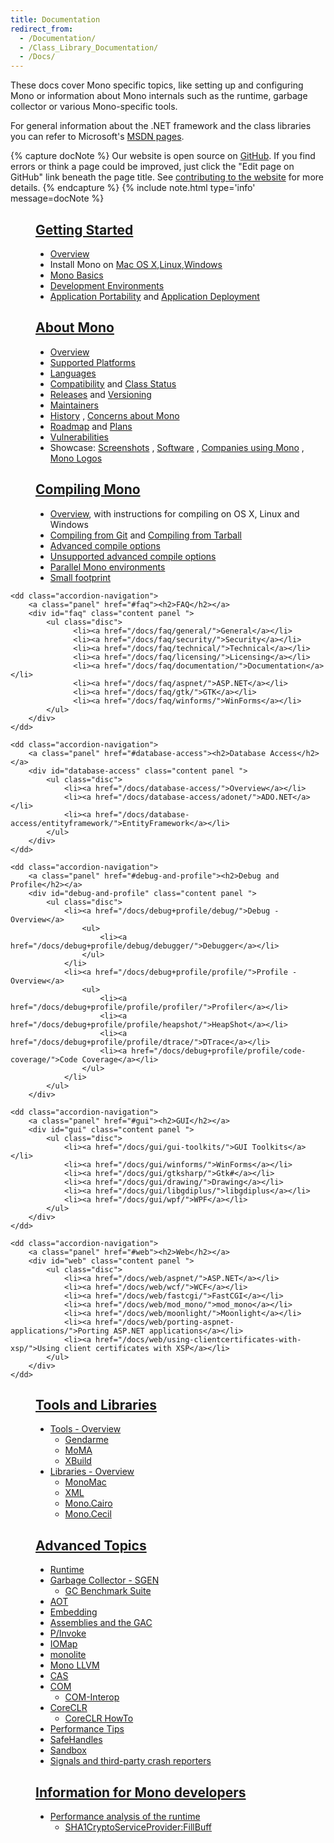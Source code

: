 ```yaml
---
title: Documentation
redirect_from:
  - /Documentation/
  - /Class_Library_Documentation/
  - /Docs/
---
```


These docs cover Mono specific topics, like setting up and configuring Mono or information about Mono internals such as the runtime, garbage collector or various Mono-specific tools.

For general information about the .NET framework and the class libraries you can refer to Microsoft's [MSDN pages](http://msdn.microsoft.com/en-us/library/ff361664.aspx).

{% capture docNote %}
Our website is open source on [GitHub](https://github.com/mono/website). If you find errors or think a page could be improved, just click the "Edit page on GitHub" link beneath the page title. See [contributing to the website](https://github.com/mono/website#contributing-to-the-website) for more details.
{% endcapture %}
{% include note.html type='info' message=docNote %}

<dl class="accordion" data-accordion>
    <dd class="accordion-navigation">
        <a class="panel" href="#getting-started"><h2>Getting Started</h2></a>
        <div id="getting-started" class="content panel active">
            <ul class="disc">
                <li><a href="/docs/getting-started">Overview</a></li>
                <li>Install Mono on <a href="/docs/getting-started/install/mac/">Mac OS X</a>,<a href="/docs/getting-started/install/linux/">Linux</a>,<a href="/docs/getting-started/install/windows/">Windows</a></li>
                <li><a href="/docs/getting-started/mono-basics/">Mono Basics</a></li>
                <li><a href="/docs/getting-started/development-environments/">Development Environments</a> </li>
                <li><a href="/docs/getting-started/application-portability/">Application Portability</a> and <a href="/docs/getting-started/application-deployment/">Application Deployment</a></li>
            </ul>
        </div>
    </dd>

   <dd class="accordion-navigation">
        <a class="panel" href="#about-mono"><h2>About Mono</h2></a>
        <div id="about-mono" class="content panel ">
            <ul class="disc">
                <li><a href="/docs/about-mono/">Overview</a></li>
                <li><a href="/docs/about-mono/supported-platforms/">Supported Platforms</a></li>
                <li><a href="/docs/about-mono/languages/">Languages</a></li>
                <li><a href="/docs/about-mono/compatibility/">Compatibility</a> and <a href="/docs/about-mono/class-status/">Class Status</a></li>
                <li><a href="/docs/about-mono/releases/">Releases</a> and <a href="/docs/about-mono/versioning/">Versioning</a></li>
                <li><a href="/docs/about-mono/maintainers/">Maintainers</a></li>
                <li><a href="/docs/about-mono/history/">History</a> , <a href="/docs/about-mono/concerns-about-mono/">Concerns about Mono</a></li>
                <li><a href="/docs/about-mono/roadmap/">Roadmap</a> and <a href="/docs/about-mono/plans/">Plans</a></li>
                <li><a href="/docs/about-mono/vulnerabilities/">Vulnerabilities</a></li>
                <li>Showcase: <a href="/docs/about-mono/showcase/screenshots/">Screenshots</a> , <a href="/docs/about-mono/showcase/software/">Software</a> , <a href="/docs/about-mono/showcase/companies-using-mono/">Companies using Mono</a> , <a href="/docs/about-mono/logos/">Mono Logos</a></li>
            </ul>
        </div>
    </dd>

   <dd class="accordion-navigation">
        <a class="panel" href="#compiling-mono"><h2>Compiling Mono</h2></a>
        <div id="compiling-mono" class="content panel ">
            <ul class="disc">
                <li><a href="/docs/compiling-mono/">Overview</a>, with instructions for compiling on OS X, Linux and Windows</li>
                <li><a href="/docs/compiling-mono/compiling-from-git/">Compiling from Git</a> and <a href="/docs/compiling-mono/compiling-from-tarball/">Compiling from Tarball</a></li>
                <li><a href="/docs/compiling-mono/advanced-mono-compile-options/">Advanced compile options</a></li>
                <li><a href="/docs/compiling-mono/unsupported-advanced-compile-options/">Unsupported advanced compile options</a></li>
                <li><a href="/docs/compiling-mono/parallel-mono-environments/">Parallel Mono environments</a></li>
                <li><a href="/docs/compiling-mono/small-footprint/">Small footprint</a></li>
            </ul>
        </div>
    </dd>

    <dd class="accordion-navigation">
        <a class="panel" href="#faq"><h2>FAQ</h2></a>
        <div id="faq" class="content panel ">
            <ul class="disc">
                  <li><a href="/docs/faq/general/">General</a></li>
                  <li><a href="/docs/faq/security/">Security</a></li>
                  <li><a href="/docs/faq/technical/">Technical</a></li>
                  <li><a href="/docs/faq/licensing/">Licensing</a></li>
                  <li><a href="/docs/faq/documentation/">Documentation</a></li>
                  <li><a href="/docs/faq/aspnet/">ASP.NET</a></li>
                  <li><a href="/docs/faq/gtk/">GTK</a></li>
                  <li><a href="/docs/faq/winforms/">WinForms</a></li>
            </ul>
        </div>
    </dd>

    <dd class="accordion-navigation">
        <a class="panel" href="#database-access"><h2>Database Access</h2></a>
        <div id="database-access" class="content panel ">
            <ul class="disc">
                <li><a href="/docs/database-access/">Overview</a></li>
                <li><a href="/docs/database-access/adonet/">ADO.NET</a></li>
                <li><a href="/docs/database-access/entityframework/">EntityFramework</a></li>
            </ul>
        </div>
    </dd>

    <dd class="accordion-navigation">
        <a class="panel" href="#debug-and-profile"><h2>Debug and Profile</h2></a>
        <div id="debug-and-profile" class="content panel ">
            <ul class="disc">
                <li><a href="/docs/debug+profile/debug/">Debug - Overview</a>
                    <ul>
                        <li><a href="/docs/debug+profile/debug/debugger/">Debugger</a></li>
                    </ul>
                </li>
                <li><a href="/docs/debug+profile/profile/">Profile - Overview</a>
                    <ul>
                        <li><a href="/docs/debug+profile/profile/profiler/">Profiler</a></li>
                        <li><a href="/docs/debug+profile/profile/heapshot/">HeapShot</a></li>
                        <li><a href="/docs/debug+profile/profile/dtrace/">DTrace</a></li>
                        <li><a href="/docs/debug+profile/profile/code-coverage/">Code Coverage</a></li>
                    </ul>
                </li>
            </ul>
        </div>
   </dd>

    <dd class="accordion-navigation">
        <a class="panel" href="#gui"><h2>GUI</h2></a>
        <div id="gui" class="content panel ">
            <ul class="disc">
                <li><a href="/docs/gui/gui-toolkits/">GUI Toolkits</a></li>
                <li><a href="/docs/gui/winforms/">WinForms</a></li>
                <li><a href="/docs/gui/gtksharp/">Gtk#</a></li>
                <li><a href="/docs/gui/drawing/">Drawing</a></li>
                <li><a href="/docs/gui/libgdiplus/">libgdiplus</a></li>
                <li><a href="/docs/gui/wpf/">WPF</a></li>
            </ul>
        </div>
    </dd>

    <dd class="accordion-navigation">
        <a class="panel" href="#web"><h2>Web</h2></a>
        <div id="web" class="content panel ">
            <ul class="disc">
                <li><a href="/docs/web/aspnet/">ASP.NET</a></li>
                <li><a href="/docs/web/wcf/">WCF</a></li>
                <li><a href="/docs/web/fastcgi/">FastCGI</a></li>
                <li><a href="/docs/web/mod_mono/">mod_mono</a></li>
                <li><a href="/docs/web/moonlight/">Moonlight</a></li>
                <li><a href="/docs/web/porting-aspnet-applications/">Porting ASP.NET applications</a></li>
                <li><a href="/docs/web/using-clientcertificates-with-xsp/">Using client certificates with XSP</a></li>
            </ul>
        </div>
    </dd>

   <dd class="accordion-navigation">
        <a class="panel" href="#tools-and-libraries"><h2>Tools and Libraries</h2></a>
        <div id="tools-and-libraries" class="content panel ">
            <ul class="disc">
                <li><a href="/docs/tools+libraries/tools/">Tools - Overview</a>
                    <ul>
                        <li><a href="/docs/tools+libraries/tools/gendarme/">Gendarme</a></li>
                        <li><a href="/docs/tools+libraries/tools/moma/">MoMA</a></li>
                        <li><a href="/docs/tools+libraries/tools/xbuild/">XBuild</a></li>
                    </ul>
                </li>
                <li><a href="/docs/tools+libraries/libraries/">Libraries - Overview</a>
                   <ul>
                      <li><a href="/docs/tools+libraries/libraries/monomac/">MonoMac</a></li>
                      <li><a href="/docs/tools+libraries/libraries/xml/">XML</a></li>
                      <li><a href="/docs/tools+libraries/libraries/Mono.Cairo/">Mono.Cairo</a></li>
                      <li><a href="/docs/tools+libraries/libraries/Mono.Cecil/">Mono.Cecil</a></li>
                   </ul>
                </li>
            </ul>
        </div>
    </dd>

   <dd class="accordion-navigation">
        <a class="panel" href="#advanced-topics"><h2>Advanced Topics</h2></a>
        <div id="advanced-topics" class="content panel ">
            <ul class="disc">
                <li><a href="/docs/advanced/runtime/">Runtime</a></li>
                <li><a href="/docs/advanced/garbage-collector/sgen/">Garbage Collector - SGEN</a>
                    <ul>
                        <li><a href="/docs/advanced/garbage-collector/benchmark-suite/">GC Benchmark Suite</a></li>
                    </ul>
                </li>
                <li><a href="/docs/advanced/aot/">AOT</a></li>
                <li><a href="/docs/advanced/embedding/">Embedding</a></li>
                <li><a href="/docs/advanced/assemblies-and-the-gac/">Assemblies and the GAC</a></li>
                <li><a href="/docs/advanced/pinvoke/">P/Invoke</a></li>
                <li><a href="/docs/advanced/iomap/">IOMap</a></li>
                <li><a href="/docs/advanced/monolite/">monolite</a></li>
                <li><a href="/docs/advanced/mono-llvm/">Mono LLVM</a></li>
                <li><a href="/docs/advanced/cas/">CAS</a></li>
                <li><a href="/docs/advanced/com/">COM</a>
                    <ul>
                        <li><a href="/docs/advanced/com-interop/">COM-Interop</a></li>
                    </ul>
                </li>
                <li><a href="/docs/advanced/coreclr/">CoreCLR</a>
                    <ul>
                        <li><a href="/docs/advanced/coreclr-howto/">CoreCLR HowTo</a></li>
                    </ul>
                </li>
                <li><a href="/docs/advanced/performance-tips/">Performance Tips</a></li>
                <li><a href="/docs/advanced/safehandles/">SafeHandles</a></li>
                <li><a href="/docs/advanced/sandbox/">Sandbox</a></li>
                <li><a href="/docs/advanced/signals/">Signals and third-party crash reporters</a></li>
            </ul>
        </div>
    </dd>

   <dd class="accordion-navigation">
        <a class="panel" href="#developer-information"><h2>Information for Mono developers</h2></a>
        <div id="developer-information" class="content panel ">
            <ul class="disc">
                <li><a href="/docs/dev/perf/">Performance analysis of the runtime</a>
					<ul>
						<li><a href="/docs/dev/perf/fillbuff">SHA1CryptoServiceProvider:FillBuff</a></li>
					</ul>
				</li>
            </ul>
        </div>
    </dd>
</dl>
